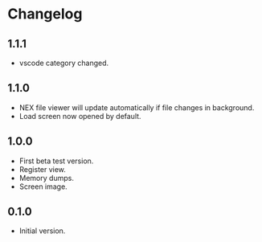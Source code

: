 # Changelog

## 1.1.1
- vscode category changed.
## 1.1.0
- NEX file viewer will update automatically if file changes in background.
- Load screen now opened by default.

## 1.0.0
- First beta test version.
- Register view.
- Memory dumps.
- Screen image.

## 0.1.0
- Initial version.
